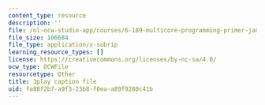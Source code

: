 ```yaml
---
content_type: resource
description: ''
file: /ol-ocw-studio-app/courses/6-189-multicore-programming-primer-january-iap-2007/fa88f2b7a9f323b8f0eaa89f9280c41b_sOiuF18PTIs.srt
file_size: 106684
file_type: application/x-subrip
learning_resource_types: []
license: https://creativecommons.org/licenses/by-nc-sa/4.0/
ocw_type: OCWFile
resourcetype: Other
title: 3play caption file
uid: fa88f2b7-a9f3-23b8-f0ea-a89f9280c41b
---
```

